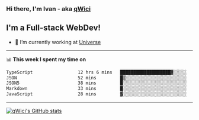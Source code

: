 ### Hi there, I'm Ivan - aka [qWici][website]

## I'm a Full-stack WebDev!
- 🔭 I’m currently working at [Universe][universe]

---

📊 **This week I spent my time on**
<!--START_SECTION:waka-->

```txt
TypeScript                 12 hrs 6 mins   ███████████████████▓░░░░░   78.31 %
JSON                       52 mins         █▒░░░░░░░░░░░░░░░░░░░░░░░   05.68 %
JSON5                      38 mins         █░░░░░░░░░░░░░░░░░░░░░░░░   04.16 %
Markdown                   33 mins         █░░░░░░░░░░░░░░░░░░░░░░░░   03.65 %
JavaScript                 28 mins         ▓░░░░░░░░░░░░░░░░░░░░░░░░   03.05 %
```

<!--END_SECTION:waka-->

---

[![qWici's GitHub stats](https://github-readme-stats.vercel.app/api?username=qWici)](https://github.com/qWici/github-readme-stats)

[website]: https://devkucher.com
[twitter]: https://twitter.com/KucherDev
[linkedin]: https://www.linkedin.com/in/ivankucher
[universe]: https://universeapps.limited
